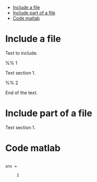 * [Include a file](#include-a-file)
* [Include part of a file](#include-part-of-a-file)
* [Code matlab](#code-matlab)


# Include a file

Text to include.

%% 1

Text section 1.

%% 2

End of the text.

# Include part of a file


Text section 1.



# Code matlab

``` MATLAB1+1
```

```
ans =

     2
```
